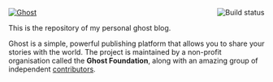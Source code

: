 <a href="https://github.com/TryGhost/Ghost"><img src="https://cloud.githubusercontent.com/assets/120485/6622822/c4c639fe-c8e7-11e4-9e64-5bec06c8b4c3.png" alt="Ghost" /></a>
<a href="https://travis-ci.org/TryGhost/Ghost"><img align="right" src="https://travis-ci.org/TryGhost/Ghost.svg?branch=master" alt="Build status" /></a>

This is the repository of my personal ghost blog. 

Ghost is a simple, powerful publishing platform that allows you to share your stories with the world. The project is maintained by a non-profit organisation called the **Ghost Foundation**, along with an amazing group of independent [contributors](https://github.com/TryGhost/Ghost/contributors).
